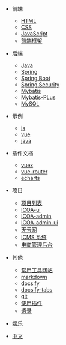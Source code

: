 - 前端

  <!-- - [ECMAScript](zh-cn/javascript/es/) -->

  - [HTML](zh-cn/browser-side/html/)
  - [CSS](zh-cn/browser-side/css/)
  - [JavaScript](zh-cn/browser-side/javascript/)
  - [前端框架](zh-cn/browser-side/vue/)
    <!-- - [uni-app](zh-cn/uni-app/) -->
    <!-- - [uni-cloud](zh-cn/uni-app/uni-cloud) -->
    <!-- - [微信小程序](zh-cn/wechat/) -->

- 后端

  - [Java](zh-cn/server-side/java/basics/)
  - [Spring](zh-cn/server-side/java/spring/)
  - [Spring Boot](zh-cn/jserver-side/ava/springboot/01.md)
  - [Spring Security](zh-cn/server-side/java/springsecurity/springsecurity.md)
  - [Mybatis](zh-cn/server-side/java/mybatis/mybatis.md)
  - [Mybatis-PLus](zh-cn/server-side/java/mybatis/mybatisPlus.md)
  - [MySQL](zh-cn/server-side/mysql/)

- 示例

  - [js](zh-cn/demo/js.md)
  - [vue](zh-cn/demo/vuejs.md)
  - [java](zh-cn/demo/java.md)

- 插件文档

  - [vuex](zh-cn/vue/vuex.md)
  - [vue-router](zh-cn/vue/router.md)
  - [echarts](zh-cn/javascript/Echarts.md)

- 项目

  - [项目列表](zh-cn/project/)
  - [ICOA-ui](zh-cn/project/icoa_ui.md)
  - [ICOA-admin](zh-cn/project/icoa_admin.md)
  - [ICOA-admin-ui](zh-cn/project/icoa_admin_ui.md)
  - [天云网](zh-cn/project/天云网.md)
  - [ICMS 系统](zh-cn/project/icms.md)
  - [电商管理后台](zh-cn/project/lvyang.md)

- 其他

  - [常用工具网站](zh-cn/webUtils/)
  - [markdown](zh-cn/other/markdown)
  - [docsify](zh-cn/docsify/)
  - [docsify-tabs](zh-cn/docsify/docsify-tabs)
  - [git](zh-cn/git/git.md)
  - [使用插件](zh-cn/plugins.md ':disabled')
  - [语录](zh-cn/othersocial.md)

- [娱乐](zh-cn/play/mahjong-tianjin)

- [中文]()
